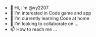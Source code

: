 - 👋 Hi, I’m @vy2207
- 👀 I’m interested in Code game and app
- 🌱 I’m currently learning Code at home
- 💞️ I’m looking to collaborate on ...
- 📫 How to reach me ...

<!---

vy2207/vy2207 is a ✨ special ✨ repository because its `README.md` (this file) appears on your GitHub profile.
You can click the Preview link to take a look at your changes.
--->
